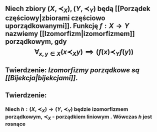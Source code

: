 ## Niech zbiory $(X,\prec_X), (Y,\prec_Y)$ będą [[Porządek częściowy|zbiorami częściowo uporządkowanymi]]. Funkcję $f:X\rightarrow{Y}$ nazwiemy **[[Izomorfizm|izomorfizmem]] porządkowym**, gdy $$\forall_{x,y\in{X}}(x\prec_{X}{y})\implies(f(x)\prec_Y{f(y)})$$
## **Twierdzenie**: *Izomorfizmy porządkowe są [[Bijekcja|bijekcjami]]*.
## **Twierdzenie**: 
### Niech $h:(X,\prec_X)\rightarrow{(Y,\prec_Y)}$ będzie izomorfizmem porządkowym, $\prec_X$ - porządkiem liniowym . Wówczas $h$ jest rosnące